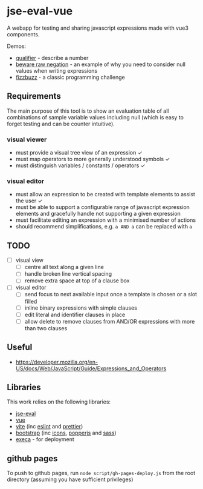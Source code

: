 # jse-eval-vue

A webapp for testing and sharing javascript expressions made with vue3 components.

Demos:

* [qualifier](https://mattsouth.github.io/jse-eval-vue/?expr=a%3C0%20%3F%20%22negative%22%20%3A%20((a%3D%3D0%20%7C%7C%20a%3D%3Dnull)%20%3F%20%22none%22%20%3A%20a%3E3%20%3F%20%22many%22%20%3A%20%22some%22)&context=%5B%7B%22name%22%3A%22a%22%2C%22values%22%3A%5Bnull%2C-1%2C0%2C1%2C2%2C3%2C4%5D%2C%22selected%22%3A%5B%5D%7D%5D#) - describe a number
* [beware raw negation](https://mattsouth.github.io/jse-eval-vue/?expr=!a&context=%5B%7B%22name%22%3A%22a%22%2C%22values%22%3A%5Bnull%2Ctrue%2Cfalse%5D%2C%22selected%22%3A%5B%5D%7D%5D) - an example of why you need to consider null values when writing expressions
* [fizzbuzz](https://mattsouth.github.io/jse-eval-vue/?expr=i%20%25%2015%20%3D%3D%200%20%3F%20%22fizzbuzz%22%20%3A%20(i%25%203%3D%3D0%20%3F%20%22fizz%22%20%3A%20(i%20%25%205%3D%3D0%20%3F%20%22buzz%22%20%3A%20i))&context=%5B%7B%22name%22%3A%22i%22%2C%22values%22%3A%5Bnull%2C0%2C1%2C2%2C3%2C4%2C5%2C6%2C7%2C8%2C9%2C10%2C11%2C12%2C13%2C14%2C15%2C16%5D%2C%22selected%22%3A%5B%5D%7D%5D) - a classic programming challenge

## Requirements

The main purpose of this tool is to show an evaluation table of all combinations of
sample variable values including null (which is easy to forget testing and can be counter intuitive).

### visual viewer

* must provide a visual tree view of an expression &#x2713;
* must map operators to more generally understood symbols &#x2713;
* must distinguish variables / constants / operators &#x2713;

### visual editor

* must allow an expression to be created with template elements to assist the user &#x2713;
* must be able to support a configurable range of javascript expression elements and gracefully handle not supporting a given expression
* must facilitate editing an expression with a minimised number of actions
* should recommend simplifications, e.g. ``a AND a`` can be replaced with ``a``

## TODO

- [ ] visual view
  - [ ] centre all text along a given line
  - [ ] handle broken line vertical spacing
  - [ ] remove extra space at top of a clause box
- [ ] visual editor
  - [ ] send focus to next available input once a template is chosen or a slot filled
  - [ ] inline binary expressions with simple clauses
  - [ ] edit literal and identifier clauses in place
  - [ ] allow delete to remove clauses from AND/OR expressions with more than two clauses

## Useful

* https://developer.mozilla.org/en-US/docs/Web/JavaScript/Guide/Expressions_and_Operators

## Libraries

This work relies on the following libraries:

* [jse-eval](https://github.com/6utt3rfly/jse-eval)
* [vue](https://vuejs.org/)
* [vite](https://vitejs.dev/) (inc [eslint](https://eslint.org/) and [prettier](https://prettier.io/))
* [bootstrap](https://getbootstrap.com) (inc [icons](https://icons.getbootstrap.com/), [popperjs](https://popper.js.org/) and [sass](https://sass-lang.com/))
* [execa](https://github.com/sindresorhus/execa) - for deployment

## github pages

To push to github pages, run ``node script/gh-pages-deploy.js`` from the root directory (assuming you have sufficient privileges)
